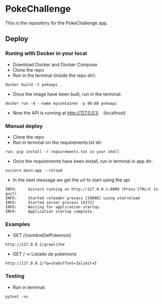 # <b>PokeChallenge </b>

This is the repository for the PokeChallenge app.


## Deploy

### Runing with Docker in your local

- Download Docker and Docker Compose
- Clone the repo
- Run in the terminal (inside the repo dir):
```console
docker build -t pokeapi .
```
- Once the image have been built, run in the terminal:
```console
docker run -d --name mycontainer -p 80:80 pokeapi
```
- Now the API is running at http://127.0.0.1/ &ensp; (localhost)

### Manual deploy 

- Clone the repo
- Run in terminal on the requirements.txt dir:
```console
run: pip install -r requirements.txt in your shell
```
- Once the requirements have been install, run in terminal in app dir:
```console
uvicorn main:app --reload
```
- In the next message we get the url to start using the api
```console
INFO:     Uvicorn running on http://127.0.0.1:8000 (Press CTRL+C to quit)
INFO:     Started reloader process [19008] using statreload
INFO:     Started server process [6372]
INFO:     Waiting for application startup.
INFO:     Application startup complete.
```

### Examples
- GET /{nombreDelPokemon}
```console
http://127.0.0.1/growlithe
```
- GET / -> Listado de pokemons
```console
http://127.0.0.1/?q=cha&offset=1&limit=5
```

### Testing
- Run in terminal:
```
pytest -vv
```

